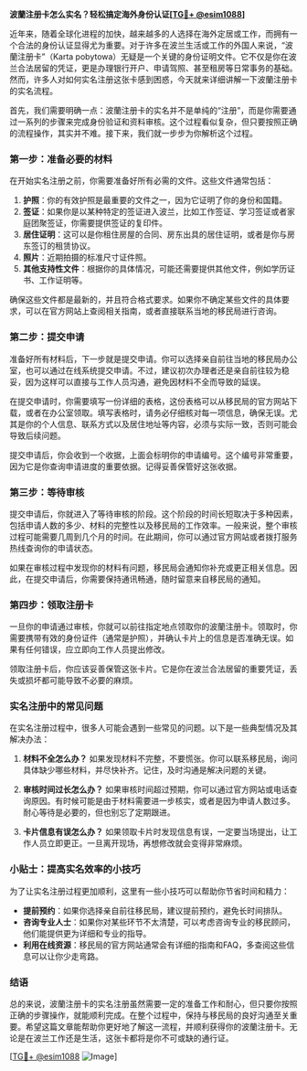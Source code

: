 **波蘭注册卡怎么实名？轻松搞定海外身份认证[[TG💪+ @esim1088](https://t.me/s/esim1088)]**

近年来，随着全球化进程的加快，越来越多的人选择在海外定居或工作，而拥有一个合法的身份认证显得尤为重要。对于许多在波兰生活或工作的外国人来说，“波蘭注册卡”（Karta pobytowa）无疑是一个关键的身份证明文件。它不仅是你在波兰合法居留的凭证，更是办理银行开户、申请驾照、甚至租房等日常事务的基础。然而，许多人对如何实名注册这张卡感到困惑，今天就来详细讲解一下波蘭注册卡的实名流程。

首先，我们需要明确一点：波蘭注册卡的实名并不是单纯的“注册”，而是你需要通过一系列的步骤来完成身份验证和资料审核。这个过程看似复杂，但只要按照正确的流程操作，其实并不难。接下来，我们就一步步为你解析这个过程。

### 第一步：准备必要的材料

在开始实名注册之前，你需要准备好所有必需的文件。这些文件通常包括：

1. **护照**：你的有效护照是最重要的文件之一，因为它证明了你的身份和国籍。
2. **签证**：如果你是以某种特定的签证进入波兰，比如工作签证、学习签证或者家庭团聚签证，你需要提供签证的复印件。
3. **居住证明**：这可以是你租住房屋的合同、房东出具的居住证明，或者是你与房东签订的租赁协议。
4. **照片**：近期拍摄的标准尺寸证件照。
5. **其他支持性文件**：根据你的具体情况，可能还需要提供其他文件，例如学历证书、工作证明等。

确保这些文件都是最新的，并且符合格式要求。如果你不确定某些文件的具体要求，可以在官方网站上查阅相关指南，或者直接联系当地的移民局进行咨询。

### 第二步：提交申请

准备好所有材料后，下一步就是提交申请。你可以选择亲自前往当地的移民局办公室，也可以通过在线系统提交申请。不过，建议初次办理者还是亲自前往较为稳妥，因为这样可以直接与工作人员沟通，避免因材料不全而导致的延误。

在提交申请时，你需要填写一份详细的表格，这份表格可以从移民局的官方网站下载，或者在办公室领取。填写表格时，请务必仔细核对每一项信息，确保无误。尤其是你的个人信息、联系方式以及居住地址等内容，必须与实际一致，否则可能会导致后续问题。

提交申请后，你会收到一个收据，上面会标明你的申请编号。这个编号非常重要，因为它是你查询申请进度的重要依据。记得妥善保管好这张收据。

### 第三步：等待审核

提交申请后，你就进入了等待审核的阶段。这个阶段的时间长短取决于多种因素，包括申请人数的多少、材料的完整性以及移民局的工作效率。一般来说，整个审核过程可能需要几周到几个月的时间。在此期间，你可以通过官方网站或者拨打服务热线查询你的申请状态。

如果在审核过程中发现你的材料有问题，移民局会通知你补充或更正相关信息。因此，在提交申请后，你需要保持通讯畅通，随时留意来自移民局的通知。

### 第四步：领取注册卡

一旦你的申请通过审核，你就可以前往指定地点领取你的波蘭注册卡。领取时，你需要携带有效的身份证件（通常是护照），并确认卡片上的信息是否准确无误。如果有任何错误，应立即向工作人员提出修改。

领取注册卡后，你应该妥善保管这张卡片。它是你在波兰合法居留的重要凭证，丢失或损坏都可能导致不必要的麻烦。

### 实名注册中的常见问题

在实名注册过程中，很多人可能会遇到一些常见的问题。以下是一些典型情况及其解决办法：

1. **材料不全怎么办？**
   如果发现材料不完整，不要慌张。你可以联系移民局，询问具体缺少哪些材料，并尽快补齐。记住，及时沟通是解决问题的关键。

2. **审核时间过长怎么办？**
   如果审核时间超过预期，你可以通过官方网站或电话查询原因。有时候可能是由于材料需要进一步核实，或者是因为申请人数过多。耐心等待是必要的，但也别忘了定期跟进。

3. **卡片信息有误怎么办？**
   如果领取卡片时发现信息有误，一定要当场提出，让工作人员立即更正。一旦离开现场，再想修改就会变得非常麻烦。

### 小贴士：提高实名效率的小技巧

为了让实名注册过程更加顺利，这里有一些小技巧可以帮助你节省时间和精力：

- **提前预约**：如果你选择亲自前往移民局，建议提前预约，避免长时间排队。
- **咨询专业人士**：如果你对某些环节不太清楚，可以考虑咨询专业的移民顾问，他们能提供更为详细和专业的指导。
- **利用在线资源**：移民局的官方网站通常会有详细的指南和FAQ，多查阅这些信息可以让你少走弯路。

### 结语

总的来说，波蘭注册卡的实名注册虽然需要一定的准备工作和耐心，但只要你按照正确的步骤操作，就能顺利完成。在整个过程中，保持与移民局的良好沟通至关重要。希望这篇文章能帮助你更好地了解这一流程，并顺利获得你的波蘭注册卡。无论是在波兰工作还是生活，这张卡都将是你不可或缺的通行证。

[[TG💪+ @esim1088](https://t.me/s/esim1088) ![Image](https://i.postimg.cc/4NQfJmqS/Snipaste-2025-05-13-00-14-12.png)]